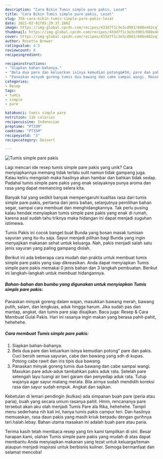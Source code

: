```yaml
---
description: "Cara Bikin Tumis simple pare pakis, Lezat"
title: "Cara Bikin Tumis simple pare pakis, Lezat"
slug: 356-cara-bikin-tumis-simple-pare-pakis-lezat
date: 2021-02-01T05:29:37.286Z
image: https://img-global.cpcdn.com/recipes/433d7f1c3e3cd903/680x482cq70/tumis-simple-pare-pakis-foto-resep-utama.jpg
thumbnail: https://img-global.cpcdn.com/recipes/433d7f1c3e3cd903/680x482cq70/tumis-simple-pare-pakis-foto-resep-utama.jpg
cover: https://img-global.cpcdn.com/recipes/433d7f1c3e3cd903/680x482cq70/tumis-simple-pare-pakis-foto-resep-utama.jpg
author: Rosetta Brewer
ratingvalue: 4.5
reviewcount: 8
recipeingredient:

recipeinstructions:
- "Siapkan bahan-bahanya."
- "Bela dua pare dan keluarkan isinya kemudian potong&#34; pare dan pakis. Cuci bersih semua sayuran, cabe dan bawang yang sdh di kupas. Potong cabe rawit dan iris tipis dua bawang."
- "Panaskan minyak goreng tumis dua bawang dan cabe sampai wangi. Masukan pare aduk-aduk tambahkan pakis aduk rata. Setelah pare setengah layu tuangi air beri garam dan penyedap aduk rata. Tutup wajanya agar sayur matang merata. Bila airnya sudah mendidih koreksi rasa dan sayur sudah empuk. Angkat dan sajikan."
categories:
- Resep
tags:
- tumis
- simple
- pare

katakunci: tumis simple pare 
nutrition: 116 calories
recipecuisine: Indonesian
preptime: "PT33M"
cooktime: "PT35M"
recipeyield: "3"
recipecategory: Dessert

---
```



![Tumis simple pare pakis](https://img-global.cpcdn.com/recipes/433d7f1c3e3cd903/680x482cq70/tumis-simple-pare-pakis-foto-resep-utama.jpg)

Lagi mencari ide resep tumis simple pare pakis yang unik? Cara menyiapkannya memang tidak terlalu sulit namun tidak gampang juga. Kalau keliru mengolah maka hasilnya akan hambar dan bahkan tidak sedap. Padahal tumis simple pare pakis yang enak selayaknya punya aroma dan rasa yang dapat memancing selera kita.

Banyak hal yang sedikit banyak mempengaruhi kualitas rasa dari tumis simple pare pakis, pertama dari jenis bahan, selanjutnya pemilihan bahan segar, sampai cara membuat dan menghidangkannya. Tak perlu pusing kalau hendak menyiapkan tumis simple pare pakis yang enak di rumah, karena asal sudah tahu triknya maka hidangan ini dapat menjadi suguhan istimewa.

Tumis Pakis ini cocok banget buat Bunda yang bosan masak tumisan sayuran yang itu-itu saja. Sayur menjadi pilihan bagi Bunda yang ingin menyajikan makanan sehat untuk keluarga. Nah, pakis menjadi salah satu jenis sayuran yang paling gampang diolah.


Berikut ini ada beberapa cara mudah dan praktis untuk membuat tumis simple pare pakis yang siap dikreasikan. Anda dapat menyiapkan Tumis simple pare pakis memakai 0 jenis bahan dan 3 langkah pembuatan. Berikut ini langkah-langkah untuk membuat hidangannya.

<!--inarticleads1-->

##### Bahan-bahan dan bumbu yang digunakan untuk menyiapkan Tumis simple pare pakis:



Panaskan minyak goreng dalam wajan, masukkan bawang merah, bawang putih, salam, dan lengkuas, aduk hingga harum. Jika sudah pas dan mantap, angkat, dan tumis pare siap disajikan. Baca juga: Resep &amp; Cara Membuat Gulai Pakis. Hari ini rasanya ingin makan yang berasa pahit-pahit, hehehehe. 

<!--inarticleads2-->

##### Cara membuat Tumis simple pare pakis:

1. Siapkan bahan-bahanya.
1. Bela dua pare dan keluarkan isinya kemudian potong&#34; pare dan pakis. Cuci bersih semua sayuran, cabe dan bawang yang sdh di kupas. Potong cabe rawit dan iris tipis dua bawang.
1. Panaskan minyak goreng tumis dua bawang dan cabe sampai wangi. Masukan pare aduk-aduk tambahkan pakis aduk rata. Setelah pare setengah layu tuangi air beri garam dan penyedap aduk rata. Tutup wajanya agar sayur matang merata. Bila airnya sudah mendidih koreksi rasa dan sayur sudah empuk. Angkat dan sajikan.


Kebetulan di lemari pendingin (kulkas) ada simpanan buah pare (peria atau paria), buah yang secara umum rasanya pahit. Hmm, rencananya pare tersebut akan aku olah menjadi Tumis Pare ala Rika, hehehehe. Tampil menu sederhana nih kali ini, hanya tumis pakis campur teri. Dan hasilnya memuaskan, rasa daun pakis yang masih kriuk berpadu dengan gurihnya teri.halah.lebay. Bahan utama masakan ini adalah buah pare atau paria. 

Terima kasih telah membaca resep yang tim kami tampilkan di sini. Besar harapan kami, olahan Tumis simple pare pakis yang mudah di atas dapat membantu Anda menyiapkan makanan yang lezat untuk keluarga/teman ataupun menjadi inspirasi untuk berbisnis kuliner. Semoga bermanfaat dan selamat mencoba!
